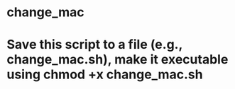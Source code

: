 # change_mac
# Save this script to a file (e.g., change_mac.sh), make it executable using chmod +x change_mac.sh

